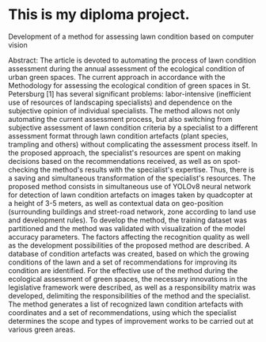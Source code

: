 # This is my diploma project.
Development of a method for assessing lawn condition based on computer vision

Abstract: The article is devoted to automating the process of lawn condition assessment during the annual assessment of the ecological condition of urban green spaces. The current approach in accordance with the Methodology for assessing the ecological condition of green spaces in St. Petersburg [1] has several significant problems: labor-intensive (inefficient use of resources of landscaping specialists) and dependence on the subjective opinion of individual specialists. The method allows not only automating the current assessment process, but also switching from subjective assessment of lawn condition criteria by a specialist to a different assessment format through lawn condition artefacts (plant species, trampling and others) without complicating the assessment process itself. In the proposed approach, the specialist's resources are spent on making decisions based on the recommendations received, as well as on spot-checking the method's results with the specialist's expertise. Thus, there is a saving and simultaneous transformation of the specialist's resources. The proposed method consists in simultaneous use of YOLOv8 neural network for detection of lawn condition artefacts on images taken by quadcopter at a height of 3-5 meters, as well as contextual data on geo-position (surrounding buildings and street-road network, zone according to land use and development rules). To develop the method, the training dataset was partitioned and the method was validated with visualization of the model accuracy parameters. The factors affecting the recognition quality as well as the development possibilities of the proposed method are described. A database of condition artefacts was created, based on which the growing conditions of the lawn and a set of recommendations for improving its condition are identified. For the effective use of the method during the ecological assessment of green spaces, the necessary innovations in the legislative framework were described, as well as a responsibility matrix was developed, delimiting the responsibilities of the method and the specialist. The method generates a list of recognized lawn condition artefacts with coordinates and a set of recommendations, using which the specialist determines the scope and types of improvement works to be carried out at various green areas.
